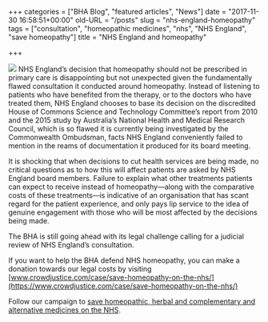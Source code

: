 +++
categories = ["BHA Blog", "featured articles", "News"]
date = "2017-11-30 16:58:51+00:00"
old-URL = "/posts"
slug = "nhs-england-homeopathy"
tags = ["consultation", "homeopathic medicines", "nhs", "NHS England", "save homeopathy"]
title = "NHS England and homeopathy"

+++

![](https://res.cloudinary.com/homeopathyuk/v1557403245/bha/Save-homeopathy-and-herbal-medicines-291x300.jpg)
NHS England’s decision that homeopathy should not be prescribed in primary care is disappointing but not unexpected given the fundamentally flawed consultation it conducted around homeopathy. Instead of listening to patients who have benefited from the therapy, or to the doctors who have treated them, NHS England chooses to base its decision on the discredited House of Commons Science and Technology Committee’s report from 2010 and the 2015 study by Australia’s National Health and Medical Research Council, which is so flawed it is currently being investigated by the Commonwealth Ombudsman, facts NHS England conveniently failed to mention in the reams of documentation it produced for its board meeting.

It is shocking that when decisions to cut health services are being made, no critical questions as to how this will affect patients are asked by NHS England board members. Failure to explain what other treatments patients can expect to receive instead of homeopathy—along with the comparative costs of these treatments—is indicative of an organisation that has scant regard for the patient experience, and only pays lip service to the idea of genuine engagement with those who will be most affected by the decisions being made.

The BHA is still going ahead with its legal challenge calling for a judicial review of NHS England’s consultation.

If you want to help the BHA defend NHS homeopathy, you can make a donation towards our legal costs by visiting [www.crowdjustice.com/case/save-homeopathy-on-the-nhs/](https://www.crowdjustice.com/case/save-homeopathy-on-the-nhs/)

Follow our campaign to [save homeopathic, herbal and complementary and alternative medicines on the NHS](http://localhost/campaign-save-homeopathic-herbal-medicines-nhs/).

